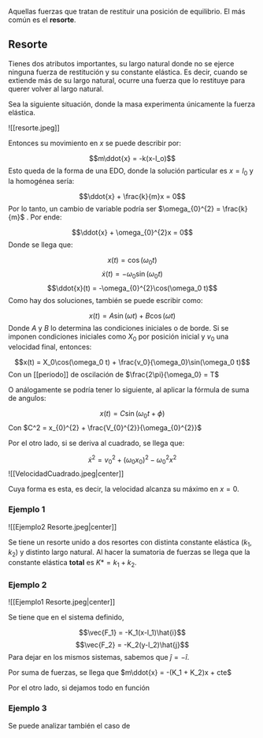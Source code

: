 Aquellas fuerzas que tratan de restituir una posición de equilibrio. El más común es el **resorte**. 

## Resorte 

Tienes dos atributos importantes, su largo natural donde no se ejerce ninguna fuerza de restitución y su constante elástica. Es decir, cuando se extiende más de su largo natural, ocurre una fuerza que lo restituye para querer volver al largo natural. 

Sea la siguiente situación, donde la masa experimenta únicamente la fuerza elástica. 

![[resorte.jpeg]]

Entonces su movimiento en $x$ se puede describir por: 

$$m\ddot{x} = -k(x-l_o)$$ 
Esto queda de la forma de una EDO, donde la solución particular es $x=l_0$ y la homogénea sería: 

$$\ddot{x} + \frac{k}{m}x = 0$$ 
Por lo tanto, un cambio de variable podría ser $\omega_{0}^{2} = \frac{k}{m}$ . Por ende: 

$$\ddot{x} + \omega_{0}^{2}x = 0$$ 
Donde se llega que: 

$$x(t) = \cos(\omega_0 t)$$
$$\dot{x}(t) = -\omega_0\sin(\omega_0 t)$$ $$\ddot{x}(t) = -\omega_{0}^{2}\cos(\omega_0 t)$$ 
Como hay dos soluciones, también se puede escribir como: 

$$x(t) = A\sin(\omega t) + B\cos(\omega t)$$ 
Donde $A$ y $B$ lo determina las condiciones iniciales o de borde. Si se imponen condiciones iniciales como $X_0$ por posición inicial y $v_0$ una velocidad final, entonces: 

$$x(t) = X_0\cos(\omega_0 t) + \frac{v_0}{\omega_0}\sin(\omega_0 t)$$ 
Con un [[periodo]] de oscilación de $\frac{2\pi}{\omega_0} = T$ 

O análogamente se podría tener lo siguiente, al aplicar la fórmula de suma de angulos:

$$x(t) = C\sin(\omega_0 t +\phi)$$ 
Con $C^2 = x_{0}^{2} + \frac{V_{0}^{2}}{\omega_{0}^{2}}$ 

Por el otro lado, si se deriva al cuadrado, se llega que: 

$$\dot{x}^2 = v_{0}^2 + (\omega_0 x_0)^2 - \omega_{0}^{2} x^2$$ ![[VelocidadCuadrado.jpeg|center]]

Cuya forma es esta, es decir, la velocidad alcanza su máximo en $x=0$. 

### Ejemplo 1 

![[Ejemplo2 Resorte.jpeg|center]]

Se tiene un resorte unido a dos resortes con distinta constante elástica ($k_1, k_2$) y distinto largo natural. Al hacer la sumatoria de fuerzas se llega que la constante elástica **total** es $K* = k_1 + k_2$. 

### Ejemplo 2

![[Ejemplo1 Resorte.jpeg|center]]

Se tiene que en el sistema definido, 

$$\vec{F_1} = -K_1(x-l_1)\hat{i}$$
$$\vec{F_2} = -K_2(y-l_2)\hat{j}$$ 
Para dejar en los mismos sistemas, sabemos que $\hat{j} = -\hat{i}$. 

Por suma de fuerzas, se llega que $m\ddot{x} = -(K_1 + K_2)x + cte$ 

Por el otro lado, si dejamos todo en función 
### Ejemplo 3

Se puede analizar también el caso de 